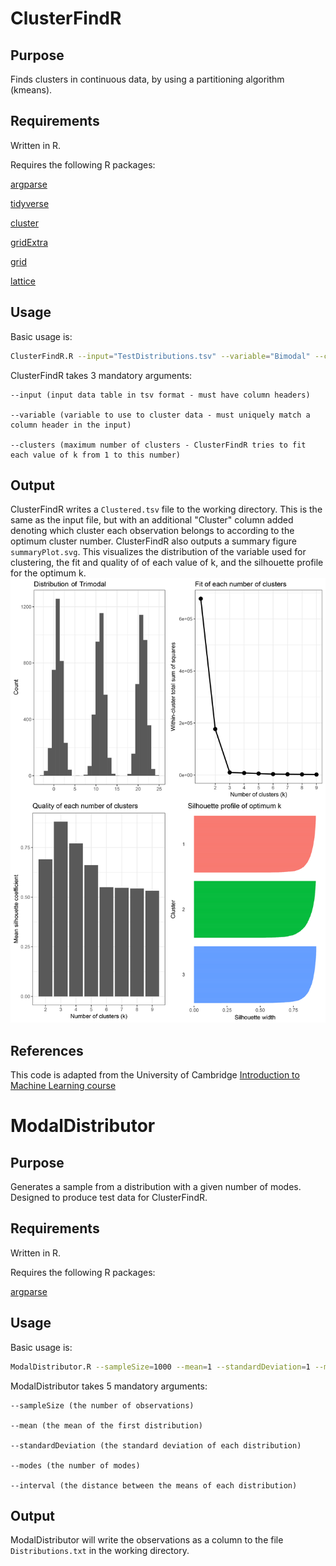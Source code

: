 # ClusterFindR
## Purpose
Finds clusters in continuous data, by using a partitioning algorithm (kmeans).
## Requirements
Written in R.

Requires the following R packages:

[argparse](https://CRAN.R-project.org/package=argparse)

[tidyverse](https://CRAN.R-project.org/package=tidyverse)

[cluster](https://CRAN.R-project.org/package=cluster)

[gridExtra](https://cran.r-project.org/package=gridExtra)

[grid](https://www.rdocumentation.org/packages/grid/versions/3.4.3)

[lattice](https://cran.r-project.org/package=lattice)

## Usage
Basic usage is:
```bash
ClusterFindR.R --input="TestDistributions.tsv" --variable="Bimodal" --clusters=9
```
ClusterFindR takes 3 mandatory arguments:

	--input (input data table in tsv format - must have column headers)

	--variable (variable to use to cluster data - must uniquely match a column header in the input)

	--clusters (maximum number of clusters - ClusterFindR tries to fit each value of k from 1 to this number)

## Output
ClusterFindR writes a `Clustered.tsv` file to the working directory. This is the same as the input file, but with an additional "Cluster" column added denoting which cluster each observation belongs to according to the optimum cluster number. ClusterFindR also outputs a summary figure `summaryPlot.svg`. This visualizes the distribution of the variable used for clustering, the fit and quality of of each value of k, and the silhouette profile for the optimum k. 
![](https://raw.githubusercontent.com/SamuelHLewis/ClusterFindR/master/ExampleOutput.jpg)

## References
This code is adapted from the University of Cambridge [Introduction to Machine Learning course](https://github.com/bioinformatics-training/intro-machine-learning-2017/blob/master/09-clustering.Rmd)


# ModalDistributor
## Purpose
Generates a sample from a distribution with a given number of modes. Designed to produce test data for ClusterFindR.
## Requirements
Written in R.

Requires the following R packages:

[argparse](https://cran.r-project.org/web/packages/argparse/index.html)

## Usage
Basic usage is:
```bash
ModalDistributor.R --sampleSize=1000 --mean=1 --standardDeviation=1 --modes=1 --interval=10
```
ModalDistributor takes 5 mandatory arguments:

	--sampleSize (the number of observations)

	--mean (the mean of the first distribution)

	--standardDeviation (the standard deviation of each distribution)

	--modes (the number of modes)

	--interval (the distance between the means of each distribution)

## Output
ModalDistributor will write the observations as a column to the file `Distributions.txt` in the working directory.

